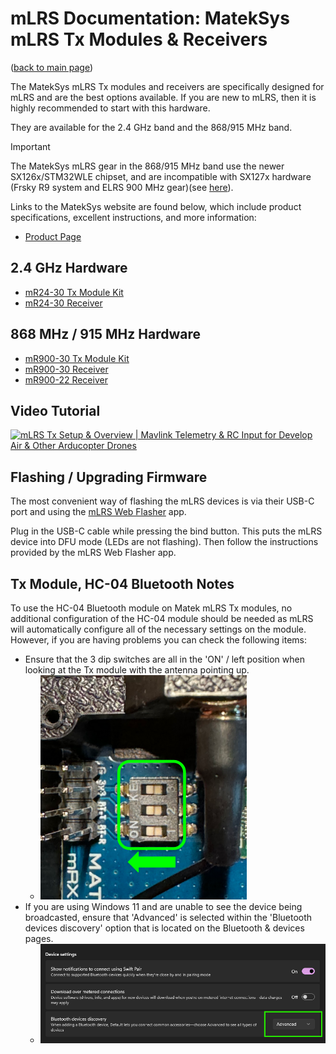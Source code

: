 # mLRS Documentation: MatekSys mLRS Tx Modules & Receivers #

([back to main page](../README.md))

The MatekSys mLRS Tx modules and receivers are specifically designed for mLRS and are the best options available. If you are new to mLRS, then it is highly recommended to start with this hardware.

They are available for the 2.4 GHz band and the 868/915 MHz band. 

> [!IMPORTANT]
> The MatekSys mLRS gear in the 868/915 MHz band use the newer SX126x/STM32WLE chipset, and are incompatible with SX127x hardware (Frsky R9 system and ELRS 900 MHz gear)(see [here](SX126x_SX127x_INCOMPATIBILITY.md)).

Links to the MatekSys website are found below, which include product specifications, excellent instructions, and more information:

- [Product Page](https://www.mateksys.com/?page_id=12174)

## 2.4 GHz Hardware ##

- [mR24-30 Tx Module Kit](https://www.mateksys.com/?portfolio=mr24-30-tx)
- [mR24-30 Receiver](https://www.mateksys.com/?portfolio=mr24-30)

## 868 MHz  / 915 MHz Hardware ##

- [mR900-30 Tx Module Kit](https://www.mateksys.com/?portfolio=mr900-30-tx)
- [mR900-30 Receiver](https://www.mateksys.com/?portfolio=mr900-30)
- [mR900-22 Receiver](https://www.mateksys.com/?portfolio=mr900-22)

## Video Tutorial ##

[![mLRS Tx Setup & Overview | Mavlink Telemetry & RC Input for Develop Air & Other Arducopter Drones](https://img.youtube.com/vi/ej5qcmaGqNE/0.jpg)](https://www.youtube.com/watch?v=ej5qcmaGqNE "mLRS Tx Setup & Overview | Mavlink Telemetry & RC Input for Develop Air & Other Arducopter Drones")

## Flashing / Upgrading Firmware ##

The most convenient way of flashing the mLRS devices is via their USB-C port and using the [mLRS Web Flasher](https://mlrs.xyz/flash) app.

Plug in the USB-C cable while pressing the bind button. This puts the mLRS device into DFU mode (LEDs are not flashing). Then follow the instructions provided by the mLRS Web Flasher app.

## Tx Module, HC-04 Bluetooth Notes ##

To use the HC-04 Bluetooth module on Matek mLRS Tx modules, no additional configuration of the HC-04 module should be needed as mLRS will automatically configure all of the necessary settings on the module. However, if you are having problems you can check the following items:

- Ensure that the 3 dip switches are all in the 'ON' / left position when looking at the Tx module with the antenna pointing up.
    - <img src="images/Matek_HC04.png">
- If you are using Windows 11 and are unable to see the device being broadcasted, ensure that 'Advanced' is selected within the 'Bluetooth devices discovery' option that is located on the Bluetooth & devices pages.
    - <img src="images/Win11_BT.png">
